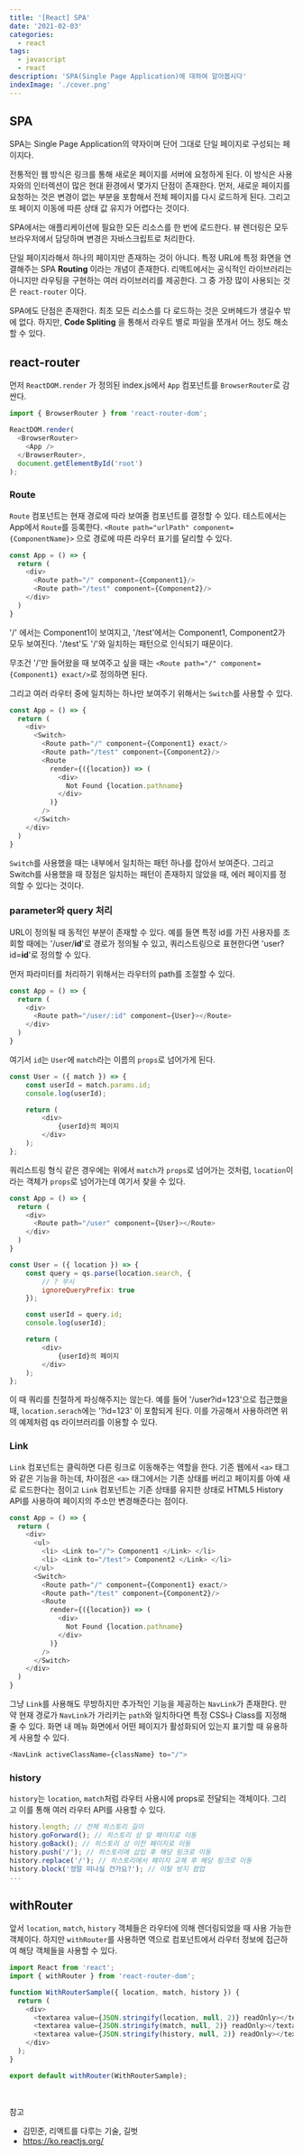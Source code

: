 ```yaml
---
title: '[React] SPA'
date: '2021-02-03'
categories:
  - react
tags:
  - javascript
  - react
description: 'SPA(Single Page Application)에 대하여 알아봅시다'
indexImage: './cover.png'
---
```


## SPA  

SPA는 Single Page Application의 약자이며 단어 그대로 단일 페이지로 구성되는 페이지다.  

전통적인 웹 방식은 링크를 통해 새로운 페이지를 서버에 요청하게 된다. 
이 방식은 사용자와의 인터렉션이 많은 현대 환경에서 몇가지 단점이 존재한다. 
먼저, 새로운 페이지를 요청하는 것은 변경이 없는 부분을 포함해서 전체 페이지를 다시 로드하게 된다. 
그리고 또 페이지 이동에 따른 상태 값 유지가 어렵다는 것이다. 

SPA에서는 애플리케이션에 필요한 모든 리소스를 한 번에 로드한다. 
뷰 렌더링은 모두 브라우저에서 담당하며 변경은 자바스크립트로 처리한다.  

단일 페이지라해서 하나의 페이지만 존재하는 것이 아니다. 
특정 URL에 특정 화면을 연결해주는 SPA **Routing** 이라는 개념이 존재한다. 
리액트에서는 공식적인 라이브러리는 아니지만 라우팅을 구현하는 여러 라이브러리를 제공한다. 
그 중 가장 많이 사용되는 것은 ```react-router``` 이다. 

SPA에도 단점은 존재한다. 
최초 모든 리소스를 다 로드하는 것은 오버헤드가 생길수 밖에 없다. 
하지만, **Code Spliting** 을 통해서 라우트 별로 파일을 쪼개서 어느 정도 해소할 수 있다. 

## react-router  

먼저 ```ReactDOM.render``` 가 정의된 index.js에서 ```App``` 컴포넌트를 ```BrowserRouter```로 감싼다.

```js
import { BrowserRouter } from 'react-router-dom';

ReactDOM.render(
  <BrowserRouter>
    <App />
  </BrowserRouter>,
  document.getElementById('root')
);
```

### Route

```Route``` 컴포넌트는 현재 경로에 따라 보여줄 컴포넌트를 결정할 수 있다. 
테스트에서는 App에서 ```Route```를 등록한다. 
```<Route path="urlPath" component={ComponentName}>``` 으로 경로에 따른 라우터 표기를 달리할 수 있다. 

``` js
const App = () => {
  return (
    <div>
      <Route path="/" component={Component1}/>
      <Route path="/test" component={Component2}/>
    </div>
  )
}
```

'/' 에서는 Component1이 보여지고, '/test'에서는 Component1, Component2가 모두 보여진다. '/test'도 '/'와 일치하는 패턴으로 인식되기 때문이다. 

무조건 '/'만 들어왔을 때 보여주고 싶을 때는 ```<Route path="/" component={Component1} exact/>```로 정의하면 된다. 

그리고 여러 라우터 중에 일치하는 하나만 보여주기 위해서는 ```Switch```를 사용할 수 있다. 


``` js
const App = () => {
  return (
    <div>
      <Switch>
        <Route path="/" component={Component1} exact/>
        <Route path="/test" component={Component2}/>
        <Route
          render={({location}) => (
            <div>
              Not Found {location.pathname}
            </div>
          )}
        />
      </Switch>
    </div>
  )
}
```

```Switch```를 사용했을 때는 내부에서 일치하는 패턴 하나를 잡아서 보여준다. 
그리고 Switch를 사용했을 때 장점은 일치하는 패턴이 존재하지 않았을 때, 에러 페이지를 정의할 수 있다는 것이다. 

### parameter와 query 처리  

URL이 정의될 때 동적인 부분이 존재할 수 있다. 
예를 들면 특정 id를 가진 사용자를 조회할 때에는 '/user/**id**'로 경로가 정의될 수 있고, 
쿼리스트링으로 표현한다면 'user?id=**id**'로 정의할 수 있다. 

먼저 파라미터를 처리하기 위해서는 라우터의 path를 조절할 수 있다. 

``` js
const App = () => {
  return (
    <div>
      <Route path="/user/:id" component={User}></Route>
    </div>
  )
}
```

여기서 ```id```는 ```User```에 ```match```라는 이름의 ```props```로 넘어가게 된다. 

``` js
const User = ({ match }) => {
	const userId = match.params.id;
	console.log(userId);

	return (
		<div>
			{userId}의 페이지
		</div>
	);
};
```

쿼리스트링 형식 같은 경우에는 위에서 ```match```가 ```props```로 넘어가는 것처럼, 
```location```이라는 객체가 ```props```로 넘어가는데 여기서 찾을 수 있다. 

``` js
const App = () => {
  return (
    <div>
      <Route path="/user" component={User}></Route>
    </div>
  )
}
```

``` js
const User = ({ location }) => {
	const query = qs.parse(location.search, {
		// ? 무시
		ignoreQueryPrefix: true
	});

	const userId = query.id;
	console.log(userId);

	return (
		<div>
			{userId}의 페이지
		</div>
	);
};
``` 

이 때 쿼리를 친절하게 파싱해주지는 않는다. 
예를 들어 '/user?id=123'으로 접근했을 때, ```location.serach```에는 '?id=123' 이 포함되게 된다. 이를 가공해서 사용하려면 위의 예제처럼 qs 라이브러리를 이용할 수 있다.


### Link  

```Link``` 컴포넌트는 클릭하면 다른 링크로 이동해주는 역할을 한다. 
기존 웹에서 ```<a>``` 태그와 같은 기능을 하는데, 
차이점은 ```<a>``` 태그에서는 기존 상태를 버리고 페이지를 아예 새로 로드한다는 점이고 ```Link``` 컴포넌트는 기존 상태를 유지한 상태로 HTML5 History API를 사용하여 페이지의 주소만 변경해준다는 점이다.

``` js
const App = () => {
  return (
    <div>
      <ul>
        <li> <Link to="/"> Component1 </Link> </li>
        <li> <Link to="/test"> Component2 </Link> </li>
      </ul>
      <Switch>
        <Route path="/" component={Component1} exact/>
        <Route path="/test" component={Component2}/>
        <Route
          render={({location}) => (
            <div>
              Not Found {location.pathname}
            </div>
          )}
        />
      </Switch>
    </div>
  )
}
```

그냥 ```Link```를 사용해도 무방하지만 추가적인 기능을 제공하는 ```NavLink```가 존재한다. 
만약 현재 경로가 ```NavLink```가 가리키는 ```path```와 일치하다면 특정 CSS나 Class를 지정해줄 수 있다. 
화면 내 메뉴 화면에서 어떤 페이지가 활성화되어 있는지 표기할 때 유용하게 사용할 수 있다. 

``` js
<NavLink activeClassName={className} to="/">
```

### history

```history```는 ```location```, ```match```처럼 라우터 사용시에 props로 전달되는 객체이다. 그리고 이를 통해 여러 라우터 API를 사용할 수 있다. 

``` js
history.length; // 전체 히스토리 길이 
history.goForward(); // 히스토리 상 앞 페이지로 이동
history.goBack(); // 히스토리 상 이전 페이지로 이동
history.push('/'); // 히스토리에 삽입 후 해당 링크로 이동
history.replace('/'); // 히스토리에서 페이지 교체 후 해당 링크로 이동
history.block('정말 떠나실 건가요?'); // 이탈 방지 팝업
...
```

## withRouter  

앞서 ```location```, ```match```, ```history``` 객체들은 라우터에 의해 렌더링되었을 때 사용 가능한 객체이다. 
하지만 ```withRouter```를 사용하면 역으로 컴포넌트에서 라우터 정보에 접근하여 해당 객체들을 사용할 수 있다. 

``` js
import React from 'react';
import { withRouter } from 'react-router-dom';

function WithRouterSample({ location, match, history }) {
  return (
    <div>
      <textarea value={JSON.stringify(location, null, 2)} readOnly></textarea>
      <textarea value={JSON.stringify(match, null, 2)} readOnly></textarea>
	  <textarea value={JSON.stringify(history, null, 2)} readOnly></textarea>
    </div>
  );
}

export default withRouter(WithRouterSample);
```


<br/>

참고
- 김민준, 리액트를 다루는 기술, 길벗
- https://ko.reactjs.org/